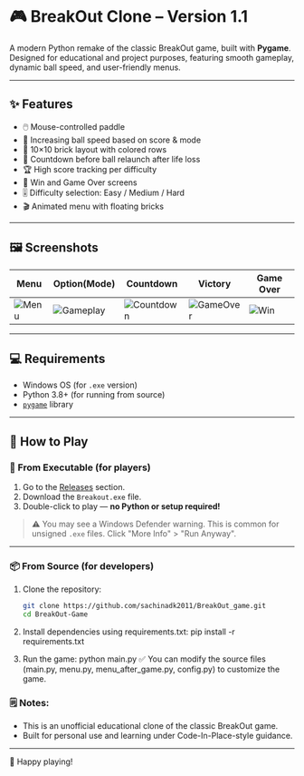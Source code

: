 # 🎮 BreakOut Clone – Version 1.1

A modern Python remake of the classic BreakOut game, built with **Pygame**. Designed for educational and project purposes, featuring smooth gameplay, dynamic ball speed, and user-friendly menus.

---

## ✨ Features

- 🖱️ Mouse-controlled paddle
- 🚀 Increasing ball speed based on score & mode
- 🧱 10×10 brick layout with colored rows
- 🔁 Countdown before ball relaunch after life loss
- 🏆 High score tracking per difficulty
- 🎯 Win and Game Over screens
- 🎚️ Difficulty selection: Easy / Medium / Hard
- 🎬 Animated menu with floating bricks

---

## 🖼️ Screenshots

| Menu | Option(Mode) | Countdown | Victory | Game Over |
|------|----------|-----------|-----------|---------|
| ![Menu](https://github.com/user-attachments/assets/61f07512-d4fa-40f0-8d6a-7c33536e7b54) | ![Gameplay](https://github.com/user-attachments/assets/2e6dbd62-a934-425c-b586-cd7835f9cf8d) | ![Countdown](https://github.com/user-attachments/assets/0ccd5a57-4748-47b0-a852-e4e18ee2b44d) | ![GameOver](https://github.com/user-attachments/assets/d5d77e67-e8d8-459a-af75-373f9d236a33) | ![Win](https://github.com/user-attachments/assets/ba48834d-8cf7-445f-a7b4-b1f87ba62827) |

---

## 💻 Requirements

- Windows OS (for `.exe` version)
- Python 3.8+ (for running from source)
- [`pygame`](https://pypi.org/project/pygame/) library

---

## 🚀 How to Play

### 🧩 From Executable (for players)

1. Go to the [Releases](https://github.com/your-username/BreakOut-Clone/releases) section.
2. Download the `Breakout.exe` file.
3. Double-click to play — **no Python or setup required!**

> ⚠️ You may see a Windows Defender warning. This is common for unsigned `.exe` files. Click "More Info" > "Run Anyway".

---

### 📦 From Source (for developers)

1. Clone the repository:

   ```bash
   git clone https://github.com/sachinadk2011/BreakOut_game.git
   cd BreakOut-Game
2. Install dependencies using requirements.txt:
   pip install -r requirements.txt
3. Run the game:
   python main.py
✅ You can modify the source files (main.py, menu.py, menu_after_game.py, config.py) to customize the game.

 ### 🗒️ Notes:
- This is an unofficial educational clone of the classic BreakOut game.
- Built for personal use and learning under Code-In-Place-style guidance.

---

👾 Happy playing!
